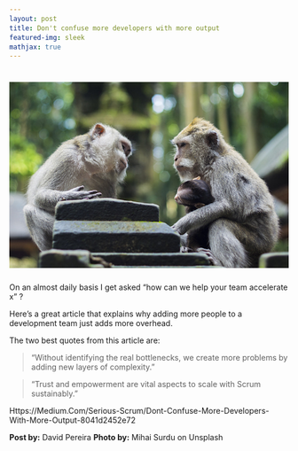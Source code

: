 ```yaml
---
layout: post
title: Don't confuse more developers with more output
featured-img: sleek
mathjax: true
---
```


# ![PowerMBA Infographic](/assets/img/posts/dont-confuse.jpg)



On an almost daily basis I get asked “how can we help your team accelerate x” ?

Here’s a great article that explains why adding more people to a development team just adds more overhead.

The two best quotes from this article are:

> “Without identifying the real bottlenecks, we create more problems by adding new layers of complexity.”

> “Trust and empowerment are vital aspects to scale with Scrum sustainably.”

Https://Medium.Com/Serious-Scrum/Dont-Confuse-More-Developers-With-More-Output-8041d2452e72

**Post by:** David Pereira
**Photo by:** Mihai Surdu on Unsplash

